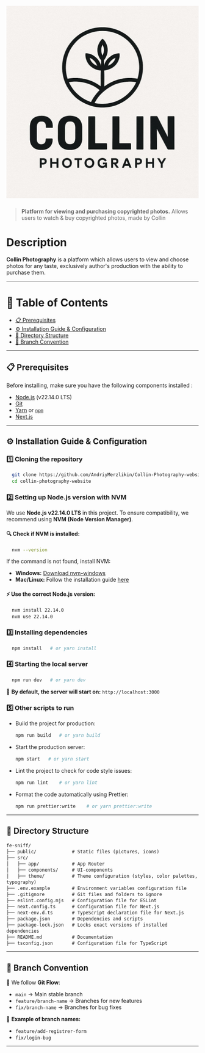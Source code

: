 # ![Logo](public/logo-peacture.jpg)

> **Platform for viewing and purchasing copyrighted photos.**
> Allows users to watch & buy copyrighted photos, made by Collin

# Description

**Collin Photography** is a platform which allows users to view and choose photos for any taste, exclusively author's production with the ability to purchase them.

---

# 📌 Table of Contents

- [📋 Prerequisites](#-prerequisites)
- [⚙️ Installation Guide & Configuration](#-installation-guide--configuration)
- [📂 Directory Structure](#-directory-structure)
- [🌿 Branch Convention](#-branch-convention)

---

## 📋 Prerequisites

Before installing, make sure you have the following components installed
:

- [Node.js](https://nodejs.org/en/download) (v22.14.0 LTS)
- [Git](https://git-scm.com/)
- [Yarn](https://yarnpkg.com/) or [`npm`](https://www.npmjs.com/)
- [Next.js](https://nextjs.org/)

---

## ⚙️ Installation Guide & Configuration

### 1️⃣ **Cloning the repository**

```sh
  git clone https://github.com/AndriyMerzlikin/Collin-Photography-website_FE.git
  cd collin-photography-website
```

### 2️⃣ **Setting up Node.js version with NVM**

We use **Node.js v22.14.0 LTS** in this project. To ensure compatibility, we recommend using **NVM (Node Version Manager)**.

#### 🔍 Check if NVM is installed:

```sh
  nvm --version
```

If the command is not found, install NVM:

- **Windows:** [Download nvm-windows](https://github.com/coreybutler/nvm-windows/releases)
- **Mac/Linux:** Follow the installation guide [here](https://github.com/nvm-sh/nvm#installing-and-updating)

#### ⚡ Use the correct Node.js version:

```sh
  nvm install 22.14.0
  nvm use 22.14.0
```

### 3️⃣ **Installing dependencies**

```sh
  npm install   # or yarn install
```

### 4️⃣ **Starting the local server**

```sh
  npm run dev   # or yarn dev
```

📌 **By default, the server will start on:** `http://localhost:3000`

### 5️⃣ **Other scripts to run**

- Build the project for production:

  ```sh
  npm run build   # or yarn build
  ```

- Start the production server:

  ```sh
  npm start   # or yarn start
  ```

- Lint the project to check for code style issues:

  ```sh
  npm run lint    # or yarn lint
  ```

- Format the code automatically using Prettier:

  ```sh
  npm run prettier:write    # or yarn prettier:write
  ```

---

## 📂 Directory Structure

```
fe-sniff/
├── public/             # Static files (pictures, icons)
├── src/
│   ├── app/            # App Router
│   ├── components/     # UI-components
│   ├── theme/          # Theme configuration (styles, color palettes, typography)
├── .env.example        # Environment variables configuration file
├── .gitignore          # Git files and folders to ignore
├── eslint.config.mjs   # Configuration file for ESLint
├── next.config.ts      # Configuration file for Next.js
├── next-env.d.ts       # TypeScript declaration file for Next.js
├── package.json        # Dependencies and scripts
├── package-lock.json   # Locks exact versions of installed dependencies
├── README.md           # Documentation
├── tsconfig.json       # Configuration file for TypeScript
```

---

## 🌿 Branch Convention

📌 We follow **Git Flow**:

- `main` → Main stable branch
- `feature/branch-name` → Branches for new features
- `fix/branch-name` → Branches for bug fixes

📌 **Example of branch names:**

- `feature/add-registrer-form`
- `fix/login-bug`

---
